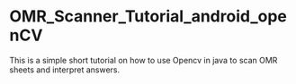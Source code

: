# OMR_Scanner_Tutorial_android_openCV
This is a simple short tutorial on how to use Opencv in java to scan OMR sheets and interpret answers. 
